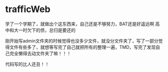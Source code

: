 # trafficWeb
学了一个学期了，就做出个这东西来，自己还是不够努力，BAT还是好遥远啊
高中和大一时欠下的债，总归是要还的


刚开始写admin文件夹的时候觉得也没多少文件，就没分文件夹了，写了一部分觉得文件有些多了，就想等写完了自己就把所有的整理一遍，TMD，写完了发现自己完全懒得去动文件夹了嘛！！！

代码写的比人还丑！！
